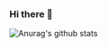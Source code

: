 ### Hi there 👋

![Anurag's github stats](https://github-readme-stats.vercel.app/api?username=yuta0601&show_icons=true&theme=tokyonight)